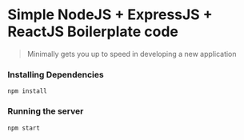 # Simple NodeJS + ExpressJS + ReactJS Boilerplate code
> Minimally gets you up to speed in developing a new application

### Installing Dependencies
`npm install`

### Running the server
`npm start`